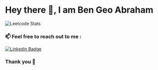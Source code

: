 # Hey there 👋,  I am Ben Geo Abraham

![Leetcode Stats](https://leetcard.jacoblin.cool/benana)
### 📫 Feel free to reach out to me :

 [![Linkedin Badge](https://img.shields.io/badge/-@bengeoabraham-blue?style=flat-square&logo=Linkedin&logoColor=white&link=https://www.linkedin.com/in/bengeoabraham/)](https://www.linkedin.com/in/bengeoabraham/)

### Thank you 🙂
